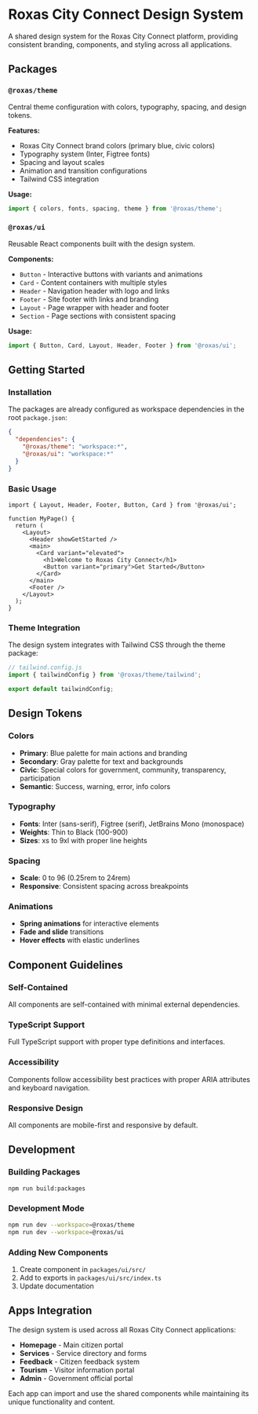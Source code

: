 # Roxas City Connect Design System

A shared design system for the Roxas City Connect platform, providing consistent branding, components, and styling across all applications.

## Packages

### `@roxas/theme`
Central theme configuration with colors, typography, spacing, and design tokens.

**Features:**
- Roxas City Connect brand colors (primary blue, civic colors)
- Typography system (Inter, Figtree fonts)
- Spacing and layout scales
- Animation and transition configurations
- Tailwind CSS integration

**Usage:**
```typescript
import { colors, fonts, spacing, theme } from '@roxas/theme';
```

### `@roxas/ui`
Reusable React components built with the design system.

**Components:**
- `Button` - Interactive buttons with variants and animations
- `Card` - Content containers with multiple styles
- `Header` - Navigation header with logo and links
- `Footer` - Site footer with links and branding
- `Layout` - Page wrapper with header and footer
- `Section` - Page sections with consistent spacing

**Usage:**
```typescript
import { Button, Card, Layout, Header, Footer } from '@roxas/ui';
```

## Getting Started

### Installation

The packages are already configured as workspace dependencies in the root `package.json`:

```json
{
  "dependencies": {
    "@roxas/theme": "workspace:*",
    "@roxas/ui": "workspace:*"
  }
}
```

### Basic Usage

```tsx
import { Layout, Header, Footer, Button, Card } from '@roxas/ui';

function MyPage() {
  return (
    <Layout>
      <Header showGetStarted />
      <main>
        <Card variant="elevated">
          <h1>Welcome to Roxas City Connect</h1>
          <Button variant="primary">Get Started</Button>
        </Card>
      </main>
      <Footer />
    </Layout>
  );
}
```

### Theme Integration

The design system integrates with Tailwind CSS through the theme package:

```typescript
// tailwind.config.js
import { tailwindConfig } from '@roxas/theme/tailwind';

export default tailwindConfig;
```

## Design Tokens

### Colors
- **Primary**: Blue palette for main actions and branding
- **Secondary**: Gray palette for text and backgrounds
- **Civic**: Special colors for government, community, transparency, participation
- **Semantic**: Success, warning, error, info colors

### Typography
- **Fonts**: Inter (sans-serif), Figtree (serif), JetBrains Mono (monospace)
- **Weights**: Thin to Black (100-900)
- **Sizes**: xs to 9xl with proper line heights

### Spacing
- **Scale**: 0 to 96 (0.25rem to 24rem)
- **Responsive**: Consistent spacing across breakpoints

### Animations
- **Spring animations** for interactive elements
- **Fade and slide** transitions
- **Hover effects** with elastic underlines

## Component Guidelines

### Self-Contained
All components are self-contained with minimal external dependencies.

### TypeScript Support
Full TypeScript support with proper type definitions and interfaces.

### Accessibility
Components follow accessibility best practices with proper ARIA attributes and keyboard navigation.

### Responsive Design
All components are mobile-first and responsive by default.

## Development

### Building Packages
```bash
npm run build:packages
```

### Development Mode
```bash
npm run dev --workspace=@roxas/theme
npm run dev --workspace=@roxas/ui
```

### Adding New Components
1. Create component in `packages/ui/src/`
2. Add to exports in `packages/ui/src/index.ts`
3. Update documentation

## Apps Integration

The design system is used across all Roxas City Connect applications:

- **Homepage** - Main citizen portal
- **Services** - Service directory and forms
- **Feedback** - Citizen feedback system
- **Tourism** - Visitor information portal
- **Admin** - Government official portal

Each app can import and use the shared components while maintaining its unique functionality and content.
